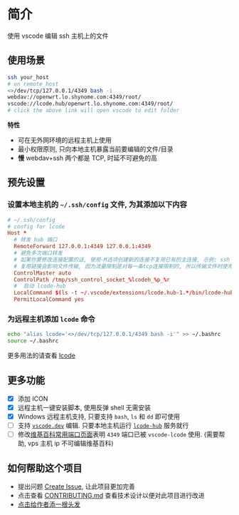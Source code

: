 # 简介

使用 vscode 编辑 ssh 主机上的文件

## 使用场景

```sh
ssh your_host
# on remote_host
<>/dev/tcp/127.0.0.1/4349 bash -i
webdav://openwrt.lo.shynome.com:4349/root/
vscode://lcode.hub/openwrt.lo.shynome.com:4349/root/
# click the above link will open vscode to edit folder
```

**特性**

- 可在无外网环境的远程主机上使用
- 最小权限原则, 只向本地主机暴露当前要编辑的文件/目录
- **慢** webdav+ssh 两个都是 TCP, 时延不可避免的高

## 预先设置

### 设置本地主机的 `~/.ssh/config` 文件, 为其添加以下内容

```conf
# ~/.ssh/config
# config for lcode
Host *
  # 转发 hub 端口
  RemoteForward 127.0.0.1:4349 127.0.0.1:4349
  # 避免多次端口转发
  # 如果你要修改连接配置的话, 使用-M选项创建新的连接不复用已有的主连接, 示例: ssh -MC user@host.com
  # 复用链接会影响文件传输, 因为流量限制是对每一条tcp连接限制的, 所以传输文件时使用-M新开一个链接就好
  ControlMaster auto
  ControlPath /tmp/ssh_control_socket_%lcodeh_%p_%r
  #  启动 lcode-hub
  LocalCommand $(ls -t ~/.vscode/extensions/lcode.hub-1.*/bin/lcode-hub | head -n 1) -hello 'vscode://lcode.hub/{{.host}}.lo.shynome.com:4349{{.path}}' &
  PermitLocalCommand yes
```

### 为远程主机添加 `lcode` 命令

```sh
echo "alias lcode='<>/dev/tcp/127.0.0.1/4349 bash -i'" >> ~/.bashrc
source ~/.bashrc
```

更多用法的请查看 [lcode](https://github.com/vscode-lcode/lcode)

## 更多功能

- [x] 添加 ICON
- [x] 远程主机一键安装脚本, 使用反弹 shell 无需安装
- [x] Windows 远程主机支持, 只要支持 `bash`, `ls` 和 `dd` 即可使用
- [ ] 支持 [`vscode.dev`](https://vscode.dev) 编辑. 只要本地主机运行 [`lcode-hub`](https://github.com/vscode-lcode/lcode) 服务就行
- [ ] 修改[维基百科常用端口页面](https://en.wikipedia.org/wiki/List_of_TCP_and_UDP_port_numbers)表明 `4349` 端口已被 `vscode-lcode` 使用. (需要帮助, vps 主机 ip 不可编辑维基百科)

## 如何帮助这个项目

- 提出问题 [Create Issue](https://github.com/vscode-lcode/pack/issues), 让此项目更加完善
- 点击查看 [CONTRIBUTING.md](./CONTRIBUTING.md) 查看技术设计以便对此项目进行改进
- [点击给作者添一根头发](https://afdian.net/item?plan_id=bd853cbc03bd11ed836452540025c377)
